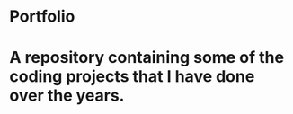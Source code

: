 # Portfolio
# A repository containing some of the coding projects that I have done over the years. 
